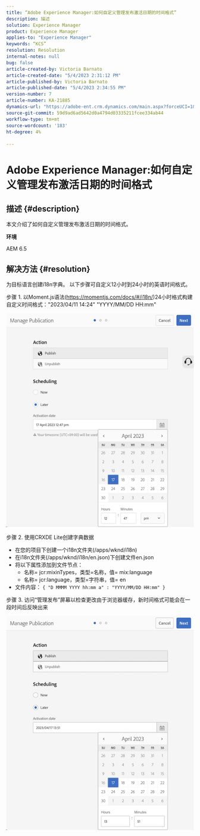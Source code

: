 ```yaml
---
title: “Adobe Experience Manager:如何自定义管理发布激活日期的时间格式”
description: 描述
solution: Experience Manager
product: Experience Manager
applies-to: "Experience Manager"
keywords: “KCS”
resolution: Resolution
internal-notes: null
bug: false
article-created-by: Victoria Barnato
article-created-date: "5/4/2023 2:31:12 PM"
article-published-by: Victoria Barnato
article-published-date: "5/4/2023 2:34:55 PM"
version-number: 7
article-number: KA-21885
dynamics-url: "https://adobe-ent.crm.dynamics.com/main.aspx?forceUCI=1&pagetype=entityrecord&etn=knowledgearticle&id=4784504c-88ea-ed11-a7c6-6045bd0065f9"
source-git-commit: 59d9ad6ad5642d0a4794d03335211fcee334ab44
workflow-type: tm+mt
source-wordcount: '183'
ht-degree: 4%

---
```


# Adobe Experience Manager:如何自定义管理发布激活日期的时间格式

## 描述 {#description}


本文介绍了如何自定义管理发布激活日期的时间格式。

<b>环境</b>

AEM 6.5


## 解决方法 {#resolution}


为目标语言创建i18n字典。 以下步骤可自定义12小时到24小时的英语时间格式。

步骤 1. 以Moment.js语法(https://momentjs.com/docs/#/i18n/)24小时格式构建自定义时间格式：&quot;2023/04/11 14:24&quot; &quot;YYYY/MM/DD HH:mm&quot;

![](assets/d14c64e9-53de-ed11-a7c7-6045bd006268.png)

步骤 2. 使用CRXDE Lite创建字典数据

- 在您的项目下创建一个i18n文件夹(/apps/wknd/i18n)
- 在i18n文件夹(/apps/wknd/i18n/en.json)下创建文件en.json
- 将以下属性添加到文件节点：
   - 名称= jcr:mixinTypes，类型=名称，值= mix:language
   - 名称= jcr:language，类型=字符串，值= en
- 文件内容： `{ "D MMMM YYYY hh:mm a" : "YYYY/MM/DD HH:mm" }`


步骤 3. 访问“管理发布”屏幕以检查更改由于浏览器缓存，新时间格式可能会在一段时间后反映出来

![](assets/25f363ef-53de-ed11-a7c7-6045bd006268.png)
